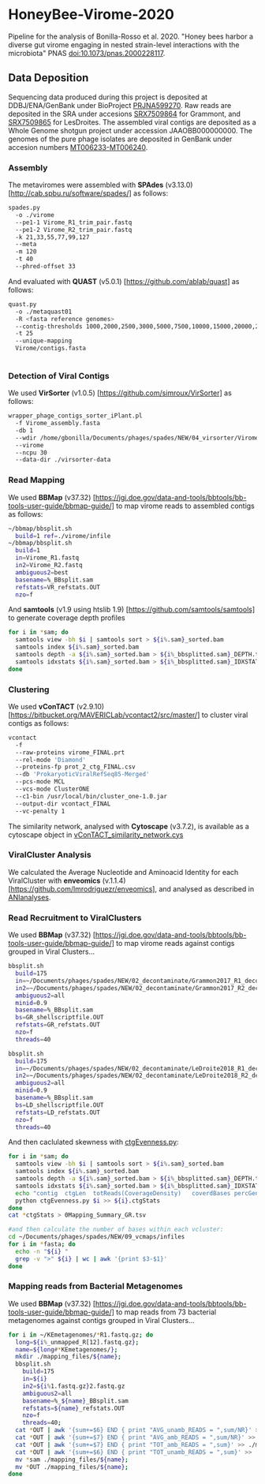 # HoneyBee-Virome-2020
Pipeline for the analysis of Bonilla-Rosso et al. 2020. "Honey bees harbor a diverse gut virome engaging in nested strain-level interactions with the microbiota" PNAS [doi:10.1073/pnas.2000228117](https://www.pnas.org/doi/10.1073/pnas.2000228117).

## Data Deposition
Sequencing data produced during this project is deposited at DDBJ/ENA/GenBank under BioProject [PRJNA599270](https://www.ncbi.nlm.nih.gov/bioproject/?term=PRJNA599270). Raw reads are deposited in the SRA under accesions [SRX7509864](https://www.ncbi.nlm.nih.gov/sra/SRX7509864[accn]) for Grammont, and [SRX7509865](https://www.ncbi.nlm.nih.gov/sra/SRX7509865[accn]) for LesDroites. The assembled viral contigs are deposited as a Whole Genome shotgun project under accession JAAOBB000000000. The genomes of the pure phage isolates are deposited 
in GenBank under accesion numbers [MT006233-MT006240](https://www.ncbi.nlm.nih.gov/nuccore?term=MT006233%5Baccn%5D%3AMT006240%5Baccn%5D&cmd=DetailsSearch). 


### Assembly
The metaviromes were assembled with **SPAdes** (v3.13.0) [http://cab.spbu.ru/software/spades/] as follows:
```bash
spades.py 
  -o ./virome 
  --pe1-1 Virome_R1_trim_pair.fastq 
  --pe1-2 Virome_R2_trim_pair.fastq 
  -k 21,33,55,77,99,127 
  --meta 
  -m 120 
  -t 40
  --phred-offset 33
```
And evaluated with **QUAST** (v5.0.1) [https://github.com/ablab/quast] as follows:
```bash
quast.py 
  -o ./metaquast01 
  -R <fasta reference genomes> 
  --contig-thresholds 1000,2000,2500,3000,5000,7500,10000,15000,20000,25000,30000,35000,40000,45000,50000,55000,60000,70000,80000,90000,100000 
  -t 25 
  --unique-mapping 
  Virome/contigs.fasta  
  
```
### Detection of Viral Contigs
We used **VirSorter** (v1.0.5) [https://github.com/simroux/VirSorter] as follows:
```bash
wrapper_phage_contigs_sorter_iPlant.pl 
  -f Virome_assembly.fasta 
  -db 1 
  --wdir /home/gbonilla/Documents/phages/spades/NEW/04_virsorter/Virome_virsorter
  --virome 
  --ncpu 30 
  --data-dir ./virsorter-data
```

### Read Mapping
We used **BBMap** (v37.32) [https://jgi.doe.gov/data-and-tools/bbtools/bb-tools-user-guide/bbmap-guide/] to map virome reads to assembled contigs as follows:
```bash
~/bbmap/bbsplit.sh 
  build=1 ref=./virome/infile
~/bbmap/bbsplit.sh 
  build=1
  in=Virome_R1.fastq
  in2=Virome_R2.fastq
  ambiguous2=best 
  basename=%_BBsplit.sam 
  refstats=VR_refstats.OUT 
  nzo=f
```
And **samtools** (v1.9 using htslib 1.9) [https://github.com/samtools/samtools] to generate coverage depth profiles
```bash
for i in *sam; do
  samtools view -bh $i | samtools sort > ${i%.sam}_sorted.bam
  samtools index ${i%.sam}_sorted.bam
  samtools depth -a ${i%.sam}_sorted.bam > ${i%_bbsplitted.sam}_DEPTH.txt
  samtools idxstats ${i%.sam}_sorted.bam > ${i%_bbsplitted.sam}_IDXSTATS.txt
done
```
### Clustering 
We used **vConTACT** (v2.9.10)[https://bitbucket.org/MAVERICLab/vcontact2/src/master/] to cluster viral contigs as follows:
```bash
vcontact 
  -f 
  --raw-proteins virome_FINAL.prt 
  --rel-mode 'Diamond' 
  --proteins-fp prot_2_ctg_FINAL.csv 
  --db 'ProkaryoticViralRefSeq85-Merged' 
  --pcs-mode MCL 
  --vcs-mode ClusterONE 
  --c1-bin /usr/local/bin/cluster_one-1.0.jar 
  --output-dir vcontact_FINAL 
  --vc-penalty 1
```
The similarity network, analysed with **Cytoscape** (v3.7.2), is available as a cytoscape object in [vConTACT_similarity_network.cys](./vConTACT_similarity_network.cys)

### ViralCluster Analysis
We calculated the Average Nucleotide and Aminoacid Identity for each ViralCluster with **enveomics** (v.1.1.4) [https://github.com/lmrodriguezr/enveomics], and analysed as described in [ANIanalyses](ANIanalyses).

### Read Recruitment to ViralClusters
We used **BBMap** (v37.32) [https://jgi.doe.gov/data-and-tools/bbtools/bb-tools-user-guide/bbmap-guide/] to map virome reads against contigs grouped in Viral Clusters...
```bash
bbsplit.sh 
  build=175
  in=~/Documents/phages/spades/NEW/02_decontaminate/Grammon2017_R1_decont.fastq
  in2=~/Documents/phages/spades/NEW/02_decontaminate/Grammon2017_R2_decont.fastq
  ambiguous2=all
  minid=0.9
  basename=%_BBsplit.sam 
  bs=GR_shellscriptfile.OUT 
  refstats=GR_refstats.OUT 
  nzo=f
  threads=40

bbsplit.sh 
  build=175
  in=~/Documents/phages/spades/NEW/02_decontaminate/LeDroite2018_R1_decont.fastq
  in2=~/Documents/phages/spades/NEW/02_decontaminate/LeDroite2018_R2_decont.fastq
  ambiguous2=all
  minid=0.9
  basename=%_BBsplit.sam 
  bs=LD_shellscriptfile.OUT 
  refstats=LD_refstats.OUT 
  nzo=f
  threads=40
```
And then caclulated skewness with [ctgEvenness.py](https://github.com/geboro/HoneyBee-Virome-2020/blob/master/ctgEvenness.py):
```bash
for i in *sam; do
  samtools view -bh $i | samtools sort > ${i%.sam}_sorted.bam
  samtools index ${i%.sam}_sorted.bam
  samtools depth -a ${i%.sam}_sorted.bam > ${i%_bbsplitted.sam}_DEPTH.txt
  samtools idxstats ${i%.sam}_sorted.bam > ${i%_bbsplitted.sam}_IDXSTATS.txt
  echo "contig  ctgLen  totReads(CoverageDensity)   coverdBases percGenomeCov   covMedian   obsEve  equitability    covCVar covKurto    covSkew"
  python ctgEvenness.py $i >> ${i}.ctgStats
done
cat *ctgStats > 0Mapping_Summary_GR.tsv

#and then calculate the number of bases within each vcluster:
cd ~/Documents/phages/spades/NEW/09_vcmaps/infiles
for i in *fasta; do 
  echo -n "${i} "
  grep -v ">" ${i} | wc | awk '{print $3-$1}'
done
```

### Mapping reads from Bacterial Metagenomes
We used **BBMap** (v37.32) [https://jgi.doe.gov/data-and-tools/bbtools/bb-tools-user-guide/bbmap-guide/] to map reads from 73 bacterial metagenomes against contigs grouped in Viral Clusters...

```bash
for i in ~/KEmetagenomes/*R1.fastq.gz; do
  long=${i%_unmapped_R[12].fastq.gz}; 
  name=${long#*KEmetagenomes/};
  mkdir ./mapping_files/${name};
  bbsplit.sh 
    build=175 
    in=${i} 
    in2=${i%1.fastq.gz}2.fastq.gz 
    ambiguous2=all 
    basename=%_${name}_BBsplit.sam 
    refstats=${name}_refstats.OUT 
    nzo=f 
    threads=40;  
  cat *OUT | awk '{sum+=$6} END { print "AVG_unamb_READS = ",sum/NR}' > ./mapping_files/0_${name}_stats
  cat *OUT | awk '{sum+=$7} END { print "AVG_amb_READS = ",sum/NR}' >> ./mapping_files/0_${name}_stats
  cat *OUT | awk '{sum+=$7} END { print "TOT_amb_READS = ",sum}' >> ./mapping_files/0_${name}_stats
  cat *OUT | awk '{sum+=$6} END { print "TOT_unamb_READS = ",sum}' >> ./mapping_files/0_${name}_stats
  mv *sam ./mapping_files/${name};
  mv *OUT ./mapping_files/${name};
done
```
